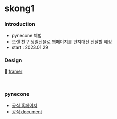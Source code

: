 # skong1

### Introduction
- pynecone 체험 
- 오랜 친구 생일선물로 웹페이지를 편지대신 전달할 예정
- start : 2023.01.29


### Design
🎁 [framer](https://charts-dam-188584.framer.app/)

<br>

### pynecone

- [공식 홈페이지](https://pynecone.io/)
- [공식 document](https://pynecone.io/docs/getting-started/introduction)
